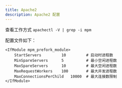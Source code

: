 ```yaml
---
title: Apache2
description: Apache2 配置
---
```


查看工作方式 `apachectl -V | grep -i mpm`

配置文件如下：

```
<IfModule mpm_prefork_module>
    StartServers         10         # 启动时进程数
    MinSpareServers      5          # 最小空闲进程数
    MaxSpareServers      10         # 最大空闲进程数
    MaxRequestWorkers    100        # 最大并发进程数
    MaxConnectionsPerChild   10000  # 最大连接数限制
</IfModule>
```
